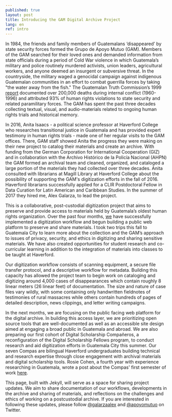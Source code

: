 ```yaml
---
published: true
layout: post
title: Introducing the GAM Digital Archive Project
lang: en
ref: intro
---
```

In 1984, the friends and family members of Guatemalans ‘disappeared’ by state security forces formed the Grupo de Apoyo Mutuo (GAM). Members of the GAM searched for their loved ones and demanded information from state officials during a period of Cold War violence in which Guatemala’s military and police routinely murdered activists, union leaders, agricultural workers, and anyone deemed an insurgent or subversive threat. In the countryside, the military waged a genocidal campaign against indigenous Guatemalan communities in an effort to combat guerrilla forces by taking "the water away from the fish." The Guatemalan Truth Commission’s 1999 [report](https://www.usip.org/publications/1997/02/truth-commission-guatemala) documented over 200,000 deaths during internal conflict (1960-1996) and attributed 93% of human rights violations to state security and related paramilitary forces. The GAM has spent the past three decades collecting textual, visual, and audio-materials related to ongoing human rights trials and historical memory.

In 2016, Anita Isaacs - a political science professor at Haverford College who researches transitional justice in Guatemala and has provided expert testimony in human rights trials - made one of her regular visits to the GAM offices. There, GAM staff showed Anita the progress they were making on their new project to catalog their materials and create an archive. With funding from the German Corporation for International Cooperation (GIZ) and in collaboration with the Archivo Histórico de la Policía Nacional (AHPN) the GAM formed an archival team and cleaned, organized, and cataloged a large portion of the materials they had collected over three decades. Anita consulted with librarians at Magill Library at Haverford College about the possibility of supporting the GAM's digitization efforts in the fall of 2016. Haverford librarians successfully applied for a CLIR Postdoctoral Fellow in Data Curation for Latin American and Caribbean Studies. In the summer of 2017 they hired me, Alex Galarza, to lead the project.

This is a collaborative, post-custodial digitization project that aims to preserve and provide access to materials held by Guatemala’s oldest human rights organization. Over the past four months, [we](http://ds.haverford.edu/gam-archive/people/) have successfully implemented a digitization workflow and begun building a public web platform to preserve and share materials. I took two trips this fall to Guatemala City to learn more about the collection and the GAM’s approach to issues of privacy, security, and ethics in digitizing and sharing sensitive materials. We have also created opportunities for student research and co-curricular learning in addition to the integration of materials into classes to be taught at Haverford.

Our digitization workflow consists of scanning equipment, a secure file transfer protocol, and a descriptive workflow for metadata. Building this capacity has allowed the project team to begin work on cataloging and digitizing around 4,000 cases of disappearances which contain roughly 8 linear meters (26 linear feet) of documentation. The size and nature of case files vary wildly, with some containing only handwritten fieldnotes of testimonies of rural massacres while others contain hundreds of pages of detailed description, news clippings, and letter writing campaigns.

In the next months, we are focusing on the public facing web platform for the digital archive. In building this access layer, we are prioritizing open source tools that are well-documented as well as an accessible site design aimed at engaging a broad public in Guatemala and abroad. We are also preparing our first cohort of Digital Scholarship Compañeros, a reconfiguration of the Digital Scholarship Fellows program, to conduct research and aid digitization efforts in Guatemala City this summer. Our seven Compas are bilingual Haverford undergraduates building technical and research expertise through close engagement with archival materials and digital scholarship tools. Rosie Cohen, a fourth year with experience researching in Guatemala, wrote a post about the Compas' first semester of work [here](http://ds.haverford.edu/gam-archive/2017/12/12/first-semester/).

This page, built with Jekyll, will serve as a space for sharing project updates. We aim to share documentation of our workflows, developments in the archive and sharing of materials, and reflections on the challenges and ethics of working on a postcustodial archive. If you are interested in following these updates, please follow [@galarzaalex](https://twitter.com/galarzaalex) and [@apoyomutuo](http://twitter.com/apoyomutuo) on Twitter.